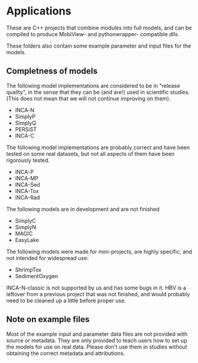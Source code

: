 # Applications

These are C++ projects that combine modules into full models, and can be compiled to produce MobiView- and pythonwrapper- compatible dlls.

These folders also contain some example parameter and input files for the models.

## Completness of models

The following model implementations are considered to be in "release quality", in the sense that they can be (and are!) used in scientific studies. (This does not mean that we will not continue improving on them).
- INCA-N
- SimplyP
- SimplyQ
- PERSiST
- INCA-C

The following model implementations are probably correct and have been tested on some real datasets, but not all aspects of them have been rigorously tested.
- INCA-P
- INCA-MP
- INCA-Sed
- INCA-Tox
- INCA-Rad

The following models are in development and are not finished
- SimplyC
- SimplyN
- MAGIC
- EasyLake

The following models were made for mini-projects, are highly specific, and not intended for widespread use:
- ShrimpTox
- SedimentOxygen

INCA-N-classic is not supported by us and has some bugs in it. HBV is a leftover from a previous project that was not finished, and would probably need to be cleaned up a little before proper use.

## Note on example files

Most of the example input and parameter data files are not provided with source or metadata. They are only provided to teach users how to set up the models for use on real data. Please don't use them in studies without obtaining the correct metadata and attributions.
